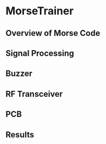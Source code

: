 # MorseTrainer
## Overview of Morse Code

## Signal Processing

## Buzzer

## RF Transceiver

## PCB

## Results

